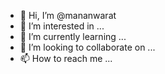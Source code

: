 - 👋 Hi, I’m @mananwarat
- 👀 I’m interested in ...
- 🌱 I’m currently learning ...
- 💞️ I’m looking to collaborate on ...
- 📫 How to reach me ...

<!---
mananwarat/mananwarat is a ✨ special ✨ repository because its `README.md` (this file) appears on your GitHub profile.
You can click the Preview link to take a look at your changes.
--->
